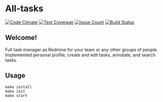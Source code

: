# All-tasks
[![Code Climate](https://codeclimate.com/github/PeresvetS/project-lvl4-s109/badges/gpa.svg)](https://codeclimate.com/github/PeresvetS/project-lvl4-s109)
[![Test Coverage](https://codeclimate.com/github/PeresvetS/project-lvl4-s109/badges/coverage.svg)](https://codeclimate.com/github/PeresvetS/project-lvl4-s109/coverage)
[![Issue Count](https://codeclimate.com/github/PeresvetS/project-lvl4-s109/badges/issue_count.svg)](https://codeclimate.com/github/PeresvetS/project-lvl4-s109)
[![Build Status](https://travis-ci.org/PeresvetS/project-lvl4-s109.svg?branch=master)](https://travis-ci.org/PeresvetS/project-lvl4-s109)

## Welcome!
Full task manager as Redmine for your team or any other groups of people.
Implemented personal profile, create and edit tasks, annotate, and search tasks.

## Usage
```
make install
make init
make start
```
